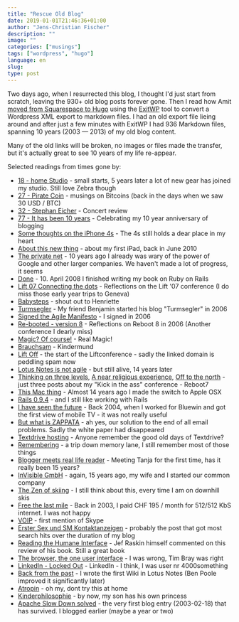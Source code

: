 ```yaml
---
title: "Rescue Old Blog"
date: 2019-01-01T21:46:36+01:00
author: "Jens-Christian Fischer"
description: ""
image: ""
categories: ["musings"]
tags: ["wordpress", "hugo"]
language: en
slug:
type: post
---
```


Two days ago, when I resurrected this blog, I thought I'd just start from scratch,
leaving the 930+ old blog posts forever gone. Then I read how Amit [moved from Squarespace to Hugo](https://www.amitgawande.com/page/setup/#migrating-the-content) using the [ExitWP](https://github.com/thomasf/exitwp)
tool to convert a Wordpress XML export to markdown files. I had an old export file lieing around and
after just a few minutes with ExitWP I had 936 Markdown files, spanning 10 years (2003 &mdash; 2013) of
my old blog content. 

Many of the old links will be broken, no images or files made the transfer, but it's actually great to
see 10 years of my life re-appear.

Selected readings from times gone by:

* [18 - home Studio](/2013/04/21/18-home-studio/) - small starts, 5 years later a lot of new gear has joined my studio. Still love Zebra though
* [27 - Pirate Coin](/2013/04/11/27-pirate-coin/) - musings on Bitcoins (back in the days when we saw 30 USD / BTC)
* [32 - Stephan Eicher](/2013/03/17/52-stephan-eicher/) - Concert review
* [77 - It has been 10 years](2013/02/20/77-it-has-been-10-years/) - Celebrating my 10 year anniversary of blogging
* [Some thoughts on the iPhone 4s](/2011/10/05/some-thoughts-on-the-iphone-4s/) - The 4s still holds a dear place in my heart
* [About this new thing](/2010/06/12/about-this-new-thing/) - about my first iPad, back in June 2010
* [The private net](2008/10/01/the-private-net/) - 10 years ago I already was wary of the power of Google and other larger companies. We haven't made a lot of progress, it seems
* [Done](http://localhost:1313/2008/04/10/done/) - 10. April 2008 I finished writing my book on Ruby on Rails
* [Lift 07 Connecting the dots](/2007/02/10/lift-07-connecting-the-dots/) - Reflections on the Lift '07 conference (I do miss those early year trips to Geneva)
* [Babysteps](/2007/01/21/babysteps/) - shout out to Henriette
* [Turmsegler](/2006/11/28/der-turmsegler/) - My friend Benjamin started his blog "Turmsegler" in 2006
* [Signed the Agile Manifesto](/2006/09/28/signed-the-agile-manifesto/) - I signed in 2006
* [Re-booted - version 8](/2006/06/05/re-booted-re-birthed-version-80/) - Reflections on Reboot 8 in 2006 (Another conference I dearly miss)
* [Magic? Of course!](/2006/01/13/magic-of-course/) - Real Magic!
* [Brauchsam](2006/01/01/brauchsam/) - Kindermund
* [Lift Off](/2005/10/30/lift-off/) - the start of the Liftconference - sadly the linked domain is peddling spam now
* [Lotus Notes is not agile](/2005/08/27/lotus-notes-is-not-agile/) - but still alive, 14 years later
* [Thinking on three levels](/2005/06/12/thinking-on-three-levels/), 
  [A near religious experience](/2005/06/10/a-near-religious-experience/), 
  [Off to the north](/2005/06/08/off-to-the-north/) - just three posts about my "Kick in the ass" conference - Reboot7
* [This Mac thing](/2005/04/20/this-mac-thing/) - Almost 14 years ago I made the switch to Apple OSX
* [Rails 0.9.4](/2005/01/17/rails-094/) - and I still like working with Rails
* [I have seen the future](/2004/10/13/i-have-seen-the-future-and-its/) - Back 2004, when I worked for Bluewin and got the first view of mobile TV - it was not really useful
* [But what is ZAPPATA](/2004/08/27/well-but-what-is-zappata/) - ah yes, our solution to the end of all email problems. Sadly the white paper had disappeared
* [Textdrive hosting](/2004/06/08/textdrive-hosting/) - Anyone remember the good old days of Textdrive?
* [Remembering](/2004/05/19/remembering/) - a trip down memory lane, I still remember most of those things
* [Blogger meets real life reader](/2004/04/03/blogger-meets-real-life-reader/) - Meeting Tanja for the first time, has it really been 15 years?
* [InVisible GmbH](/2004/02/06/announcing-merger-invisible-gmbh-coming/) - again, 15 years ago, my wife and I started our common company
* [The Zen of skiing](/2004/01/06/the-zen-of-skiing/) - I still think about this, every time I am on downhill skis
* [Free the last mile](/2003/09/17/free-the-last-mile/) - Back in 2003, I paid CHF 195 / month for 512/512 KbS internet. I was not happy
* [VOIP](2003/09/13/voip/) - first mention of Skype
* [Erster Sex und SM Kontaktanzeigen](/2003/09/12/erster-sex-und-sm-kontaktanzeigen/) - probably the post that got most search hits over the duration of my blog
* [Reading the Humane Interface](/2003/08/08/reading-the-humane-interface/) - Jef Raskin himself commented on this review of his book. Still a great book
* [The browser, the one user interface](2003/07/25/the-browser-the-one-user-interface/) - I was wrong, Tim Bray was right
* [LinkedIn - Locked Out](2003/05/23/linkedin-lockedout/) - LinkedIn - I think, I was user nr 4000something
* [Back from the past](/2003/05/15/back-from-the-past/) - I wrote the first Wiki in Lotus Notes (Ben Poole improved it significantly later)
* [Atropin](/2003/04/08/atropin-dont-try-this-at-home/) - oh my, dont try this at home
* [Kinderphilosophie](2003/03/15/kinder-philosophie/) - by now, my son has his own princess
* [Apache Slow Down solved](2003/02/18/apache-slow-down-solved/) - the very first blog entry (2003-02-18) that has survived. I blogged earlier (maybe a year or two)


